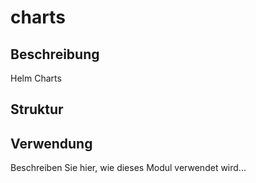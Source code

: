 ﻿# charts

## Beschreibung
Helm Charts

## Struktur


## Verwendung
Beschreiben Sie hier, wie dieses Modul verwendet wird...
